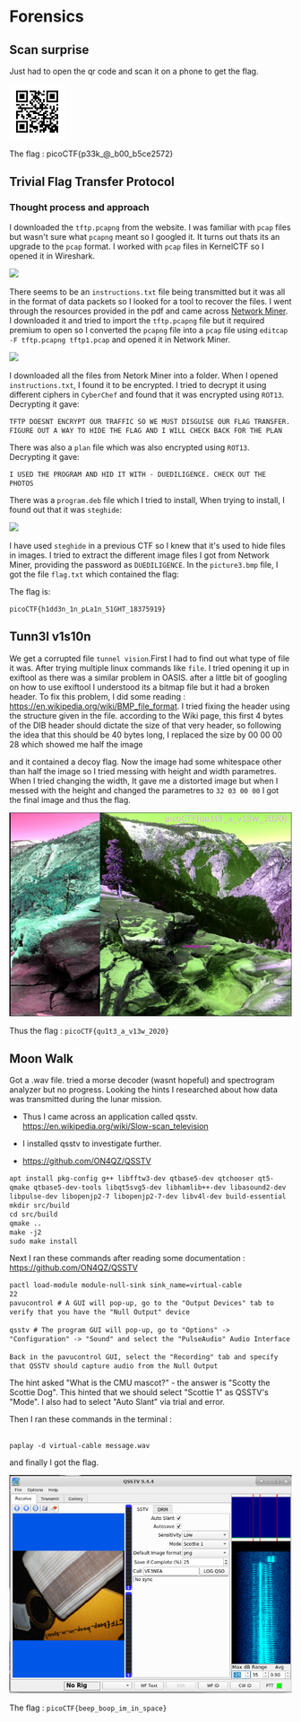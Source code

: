 # Forensics

## Scan surprise

Just had to open the qr code and scan it on a phone to get the flag.

![alt text](/PicoCTF/imagesforrev/flag.png)

The flag : picoCTF{p33k_@_b00_b5ce2572}


## Trivial Flag Transfer Protocol

### Thought process and approach 

I downloaded the `tftp.pcapng` from the website. I was familiar with `pcap` files but wasn't sure what `pcapng` meant so I googled it. It turns out thats its an upgrade to the `pcap` format. I worked with `pcap` files in KernelCTF so I opened it in Wireshark.

![](https://i.imgur.com/Q9EKkri.png)

There seems to be an `instructions.txt` file being transmitted but it was all in the format of data packets so I looked for a tool to recover the files. I went through the resources provided in the pdf and came across [Network Miner](https://www.netresec.com/?page=NetworkMiner). I downloaded it and tried to import the `tftp.pcapng` file but it required premium to open so I converted the `pcapng` file into a `pcap` file using `editcap -F tftp.pcapng tftp1.pcap` and opened it in Network Miner.

![](../resources/Trivial_Flag/networkminer.png)

I downloaded all the files from Netork Miner into a folder. When I opened `instructions.txt`, I found it to be encrypted. I tried to decrypt it using different ciphers in `CyberChef` and found that it was encrypted using `ROT13`. Decrypting it gave:

```
TFTP DOESNT ENCRYPT OUR TRAFFIC SO WE MUST DISGUISE OUR FLAG TRANSFER. FIGURE OUT A WAY TO HIDE THE FLAG AND I WILL CHECK BACK FOR THE PLAN
```

There was also a `plan` file which was also encrypted using `ROT13`. Decrypting it gave:

```
I USED THE PROGRAM AND HID IT WITH - DUEDILIGENCE. CHECK OUT THE PHOTOS
```

There was a `program.deb` file which I tried to install, When trying to install, I found out that it was `steghide`:

![](https://i.imgur.com/6F43Y0A.png)

I have used `steghide` in a previous CTF so I knew that it's used to hide files in images. I tried to extract the different image files I got from Network Miner, providing the password as `DUEDILIGENCE`. In the `picture3.bmp` file, I got the file `flag.txt` which contained the flag:


The flag is:

```  
picoCTF{h1dd3n_1n_pLa1n_51GHT_18375919}
```

## Tunn3l v1s10n
We get a corrupted file `tunnel vision`.First I had to find out what type of file it was.
After trying multiple linux commands like `file`. I tried opening it up in exiftool as there was a similar problem in OASIS. after a little bit of googling on how to use exiftool I understood its a bitmap file but it had a broken header. To fix this problem, I did some reading : https://en.wikipedia.org/wiki/BMP_file_format. I tried fixing the header using the structure given in the file. according to the Wiki page, this first 4 bytes of the DIB header should dictate the size of that very header, so following the idea that this should be 40 bytes long, I replaced the size by 00 00 00 28 which showed me half the image 

and it contained a decoy flag. Now the image had some whitespace other than half the image so I tried messing with height and width parametres. When I tried changing the width, It gave me a distorted image but when I messed with the height and changed the parametres to `32 03 00 00` I got the final image and thus the flag.

![alt text](/assets/tunnel.png)

Thus the flag : `picoCTF{qu1t3_a_v13w_2020}`

## Moon Walk

Got a .wav file. tried a morse decoder (wasnt hopeful) and spectrogram analyzer but no progress. 
Looking the hints I researched about how data was transmitted during the lunar mission.

* Thus I came across an application called qsstv. 
https://en.wikipedia.org/wiki/Slow-scan_television

* I installed qsstv to investigate further.
* https://github.com/ON4QZ/QSSTV
```
apt install pkg-config g++ libfftw3-dev qtbase5-dev qtchooser qt5-qmake qtbase5-dev-tools libqt5svg5-dev libhamlib++-dev libasound2-dev libpulse-dev libopenjp2-7 libopenjp2-7-dev libv4l-dev build-essential
mkdir src/build
cd src/build
qmake ..
make -j2
sudo make install
```
Next I ran these commands after reading some documentation : https://github.com/ON4QZ/QSSTV
```
pactl load-module module-null-sink sink_name=virtual-cable
22
pavucontrol # A GUI will pop-up, go to the "Output Devices" tab to verify that you have the "Null Output" device

qsstv # The program GUI will pop-up, go to "Options" -> "Configuration" -> "Sound" and select the "PulseAudio" Audio Interface
 
Back in the pavucontrol GUI, select the "Recording" tab and specify that QSSTV should capture audio from the Null Output

```

The hint asked "What is the CMU mascot?" - the answer is "Scotty the Scottie Dog". This hinted that we should select "Scottie 1" as QSSTV's "Mode". I also had to select "Auto Slant" via trial and error.

Then I ran these commands in the terminal :

```

paplay -d virtual-cable message.wav

```
and finally I got the flag.

![alt text](/assets/moon.png)

The flag : `picoCTF{beep_boop_im_in_space}`




